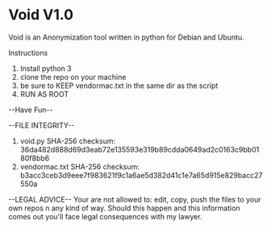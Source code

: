 # Void V1.0
Void is an Anonymization tool written in python for Debian and Ubuntu.

Instructions
1) Install python 3
2) clone the repo on your machine 
3) be sure to KEEP vendormac.txt in the same dir as the script
4) RUN AS ROOT

--Have Fun--

--FILE INTEGRITY--
1) void.py SHA-256 checksum: 36da482d888d69d3eab72e135593e319b89cdda0649ad2c0163c9bb0180f8bb6
2) vendormac.txt SHA-256 checksum: b3acc3ceb3d9eee7f983621f9c1a6ae5d382d41c1e7a65d915e829bacc27550a 

--LEGAL ADVICE--
Your are not allowed to: edit, copy, push the files to your own repos  n any kind of way.
Should this happen and this information comes out you'll face legal consequences with my lawyer.
